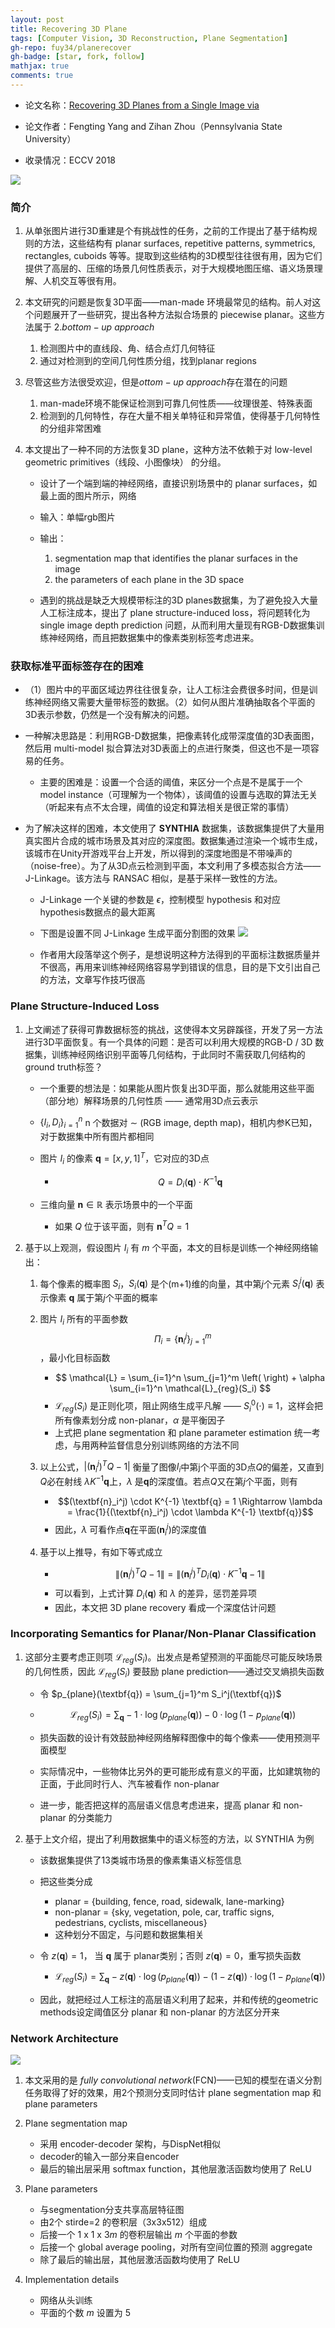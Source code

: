 ```yaml
---
layout: post
title: Recovering 3D Plane
tags: [Computer Vision, 3D Reconstruction, Plane Segmentation]
gh-repo: fuy34/planerecover
gh-badge: [star, fork, follow]
mathjax: true
comments: true
---
```


* 论文名称：[Recovering 3D Planes from a Single Image via](https://openaccess.thecvf.com/content_ECCV_2018/html/Fengting_Yang_Recovering_3D_Planes_ECCV_2018_paper.html)

* 论文作者：Fengting Yang and Zihan Zhou（Pennsylvania State University）

* 收录情况：ECCV 2018

![](../img/post/planerecover_fig1.png)
### 简介
1. 从单张图片进行3D重建是个有挑战性的任务，之前的工作提出了基于结构规则的方法，这些结构有 planar surfaces, repetitive patterns, symmetrics, rectangles, cuboids 等等。提取到这些结构的3D模型往往很有用，因为它们提供了高层的、压缩的场景几何性质表示，对于大规模地图压缩、语义场景理解、人机交互等很有用。

2. 本文研究的问题是恢复3D平面——man-made 环境最常见的结构。前人对这个问题展开了一些研究，提出各种方法拟合场景的 piecewise planar。这些方法属于 2.$bottom-up~approach$
    1. 检测图片中的直线段、角、结合点灯几何特征
    2. 通过对检测到的空间几何性质分组，找到planar regions

3. 尽管这些方法很受欢迎，但是$ottom-up~approach$存在潜在的问题
    1. man-made环境不能保证检测到可靠几何性质——纹理很差、特殊表面
    2. 检测到的几何特性，存在大量不相关单特征和异常值，使得基于几何特性的分组非常困难

4. 本文提出了一种不同的方法恢复3D plane，这种方法不依赖于对 low-level geometric primitives（线段、小图像块） 的分组。
    - 设计了一个端到端的神经网络，直接识别场景中的 planar surfaces，如最上面的图片所示，网络
    - 输入：单幅rgb图片
    - 输出：
        1. segmentation map that identifies the planar surfaces in the image
        2. the parameters of each plane in the 3D space

    - 遇到的挑战是缺乏大规模带标注的3D planes数据集，为了避免投入大量人工标注成本，提出了 plane structure-induced loss，将问题转化为 single image depth prediction 问题，从而利用大量现有RGB-D数据集训练神经网络，而且把数据集中的像素类别标签考虑进来。

### 获取标准平面标签存在的困难
* （1）图片中的平面区域边界往往很复杂，让人工标注会费很多时间，但是训练神经网络又需要大量带标签的数据。（2）如何从图片准确抽取各个平面的3D表示参数，仍然是一个没有解决的问题。

* 一种解决思路是：利用RGB-D数据集，把像素转化成带深度值的3D表面图，然后用 multi-model 拟合算法对3D表面上的点进行聚类，但这也不是一项容易的任务。
    - 主要的困难是：设置一个合适的阈值，来区分一个点是不是属于一个 model instance（可理解为一个物体），该阈值的设置与选取的算法无关（听起来有点不太合理，阈值的设定和算法相关是很正常的事情）

* 为了解决这样的困难，本文使用了 **SYNTHIA** 数据集，该数据集提供了大量用真实图片合成的城市场景及其对应的深度图。数据集通过渲染一个城市生成，该城市在Unity开游戏平台上开发，所以得到的深度地图是不带噪声的（noise-free）。为了从3D点云检测到平面，本文利用了多模态拟合方法——J-Linkage。该方法与 RANSAC 相似，是基于采样一致性的方法。
    - J-Linkage 一个关键的参数是 $\epsilon$，控制模型 hypothesis 和对应hypothesis数据点的最大距离
    - 下图是设置不同 J-Linkage 生成平面分割图的效果
    ![](../img/post/planerecover_fig2.png)
    
    - 作者用大段落举这个例子，是想说明这种方法得到的平面标注数据质量并不很高，再用来训练神经网络容易学到错误的信息，目的是下文引出自己的方法，文章写作技巧很高


### Plane Structure-Induced Loss
1. 上文阐述了获得可靠数据标签的挑战，这使得本文另辟蹊径，开发了另一方法进行3D平面恢复。有一个具体的问题：是否可以利用大规模的RGB-D / 3D 数据集，训练神经网络识别平面等几何结构，于此同时不需获取几何结构的ground truth标签？
    - 一个重要的想法是：如果能从图片恢复出3D平面，那么就能用这些平面（部分地）解释场景的几何性质 —— 通常用3D点云表示
    - $\{I_i, D_i\}_{i=1}^n$ n 个数据对 $\sim$ (RGB image, depth map)，相机内参K已知，对于数据集中所有图片都相同

    - 图片 $I_i$ 的像素 $\textbf{q} = [x, y, 1]^T$，它对应的3D点
        - $$ Q = D_i(\textbf{q}) \cdot K^{-1} \textbf{q} $$

    - 三维向量 $\textbf{n} \in \mathbb{R}$ 表示场景中的一个平面
        - 如果 $Q$ 位于该平面，则有 $\textbf{n}^T Q = 1$

2. 基于以上观测，假设图片 $I_i$ 有 $m$ 个平面，本文的目标是训练一个神经网络输出：
    1. 每个像素的概率图 $S_i$，$S_i(\textbf{q})$ 是个(m+1)维的向量，其中第$j$个元素 $S_i^j(\textbf{q})$ 表示像素 $\textbf{q}$ 属于第$j$个平面的概率
    2. 图片 $I_i$ 所有的平面参数 $$\Pi_i = \{\textbf{n}_i^j\}_{j=1}^{m}$$，最小化目标函数
        - $$ \mathcal{L} = \sum_{i=1}^n \sum_{j=1}^m \left(  \right) + \alpha \sum_{i=1}^n \mathcal{L}_{reg}(S_i) $$
        - $\mathcal{L}_{reg}(S_i)$ 是正则化项，阻止网络生成平凡解 —— $S_i^0(\cdot) \equiv 1$，这样会把所有像素划分成 non-planar，$\alpha$ 是平衡因子
        - 上式把 plane segmentation 和 plane parameter estimation 统一考虑，与用两种监督信息分别训练网络的方法不同

    3. 以上公式，$|(\textbf{n}_i^j)^TQ - 1|$ 衡量了图像$I_i$中第j个平面的3D点$Q$的偏差，又直到$Q$必在射线 $\lambda K^{-1} \textbf{q}$上，$\lambda$ 是$\textbf{q}$的深度值。若点$Q$又在第$j$个平面，则有
        - $$(\textbf{n}_i^j) \cdot K^{-1} \textbf{q} = 1 \Rightarrow \lambda = \frac{1}{(\textbf{n}_i^j) \cdot \lambda K^{-1} \textbf{q}}$$
        - 因此，$\lambda$ 可看作点$\textbf{q}$在平面$(\textbf{n}_i^j)$的深度值

    4. 基于以上推导，有如下等式成立
        - $$ \|(\textbf{n}_i^j)^TQ - 1 \| = \|(\textbf{n}_i^j)^T D_i(\textbf{q}) \cdot K^{-1} \textbf{q} - 1 \|$$
        - 可以看到，上式计算 $D_i(\textbf{q})$ 和 $\lambda$ 的差异，惩罚差异项
        - 因此，本文把 3D plane recovery 看成一个深度估计问题

### Incorporating Semantics for Planar/Non-Planar Classification
1. 这部分主要考虑正则项 $\mathcal{L}_{reg}(S_i)$。出发点是希望预测的平面能尽可能反映场景的几何性质，因此 $\mathcal{L}_{reg}(S_i)$ 要鼓励 plane prediction——通过交叉熵损失函数
    - 令 $p_{plane}(\textbf{q}) = \sum_{j=1}^m S_i^j(\textbf{q})$
    - $$ \mathcal{L}_{reg}(S_i) = \sum_{\textbf{q}} -1 \cdot \log(p_{plane}(\textbf{q})) - 0 \cdot \log(1 - p_{plane}(\textbf{q}))$$

    - 损失函数的设计有效鼓励神经网络解释图像中的每个像素——使用预测平面模型
    - 实际情况中，一些物体比另外的更可能形成有意义的平面，比如建筑物的正面，于此同时行人、汽车被看作 non-planar
    - 进一步，能否把这样的高层语义信息考虑进来，提高 planar 和 non-planar 的分类能力

2. 基于上文介绍，提出了利用数据集中的语义标签的方法，以 SYNTHIA 为例
    - 该数据集提供了13类城市场景的像素集语义标签信息
    - 把这些类分成
        - planar = {building, fence, road, sidewalk, lane-marking}
        - non-planar = {sky, vegetation, pole, car, traffic signs, pedestrians, cyclists, miscellaneous}
        - 这种划分不固定，与问题和数据集相关
    
    - 令 $z(\textbf{q}) = 1$， 当 $\textbf{q}$ 属于 planar类别；否则 $z(\textbf{q}) = 0$，重写损失函数
        - $$ \mathcal{L}_{reg}(S_i) = \sum_{\textbf{q}} -z(\textbf{q}) \cdot \log(p_{plane}(\textbf{q})) - (1-z(\textbf{q})) \cdot \log(1 - p_{plane}(\textbf{q}))$$

    - 因此，就把经过人工标注的高层语义利用了起来，并和传统的geometric methods设定阈值区分 planar 和 non-planar 的方法区分开来

### Network Architecture
![](../img/post/planerecover_fig3.png)
1. 本文采用的是 $fully ~convolutional ~network$(FCN)——已知的模型在语义分割任务取得了好的效果，用2个预测分支同时估计 plane segmentation map 和 plane parameters

2. Plane segmentation map
    - 采用 encoder-decoder 架构，与DispNet相似
    - decoder的输入一部分来自encoder
    - 最后的输出层采用 softmax function，其他层激活函数均使用了 ReLU

3. Plane parameters
    - 与segmentation分支共享高层特征图
    - 由2个 stirde=2 的卷积层（3x3x512）组成
    - 后接一个 1 x 1 x 3$m$ 的卷积层输出 $m$ 个平面的参数
    - 后接一个 global average pooling，对所有空间位置的预测 aggregate
    - 除了最后的输出层，其他层激活函数均使用了 ReLU

4. Implementation details
    - 网络从头训练
    - 平面的个数 $m$ 设置为 5